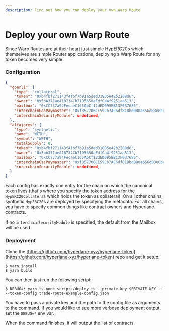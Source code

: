 ```yaml
---
description: Find out how you can deploy your own Warp Route
---
```


# Deploy your own Warp Route

Since Warp Routes are at their heart just simple HypERC20s which themselves are simple Router applications, deploying a Warp Route for any token becomes very simple.&#x20;

### Configuration

```json
{
  "goerli": {
    "type": "collateral",
    "token": "0xb4fbf271143f4fbf7b91a5ded31805e42b2208d6",
    "owner": "0x5bA371aeA18734Cb7195650aFdfCa4f9251aa513",
    "mailbox": "0xCC737a94FecaeC165AbCf12dED095BB13F037685",
    "interchainGasPaymaster": "0xf857706CE59Cb7AE6df81Bbd0B0a656dB3e6beDA",
    "interchainSecurityModule": undefined,
  },
  "alfajores": {
    "type": "synthetic",
    "name": "WETH",
    "symbol": "WETH",
    "totalSupply": 0,
    "token": "0xb4fbf271143f4fbf7b91a5ded31805e42b2208d6",
    "owner": "0x5bA371aeA18734Cb7195650aFdfCa4f9251aa513",
    "mailbox": "0xCC737a94FecaeC165AbCf12dED095BB13F037685",
    "interchainGasPaymaster": "0xf857706CE59Cb7AE6df81Bbd0B0a656dB3e6beDA",
    "interchainSecurityModule": undefined,
  }
}
```

Each config has exactly one entry for the chain on which the canonical token lives (that's where you specify the token address for the `HypERC20Collateral` which holds the token as collateral). On all other chains, synthetic `HypERC20`s are deployed by specifying the metadata. For all chains, you have to specify common things like contract owners and Hyperlane contracts.

If no `interchainSecurityModule` is specified, the default from the Mailbox will be used.

### Deployment

Clone the [https://github.com/hyperlane-xyz/hyperlane-token](https://github.com/hyperlane-xyz/hyperlane-token) repo and get it setup:

```
$ yarn install
$ yarn build
```

You can then just run the following script:

```
$ DEBUG=* yarn ts-node scripts/deploy.ts --private-key $PRIVATE_KEY ----token-config trade-route-example-config.json
```

You have to pass a private key and the path to the config file as arguments to the command. If you would like to see more verbose deployment output, set the `DEBUG=*` env var.

When the command finishes, it will output the list of contracts.
